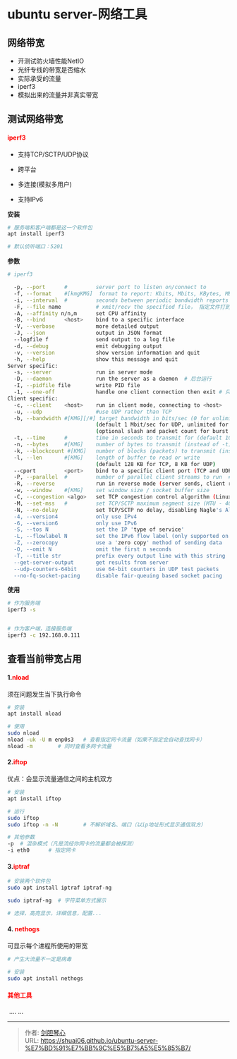 # ubuntu server-网络工具




## 网络带宽

- 开测试防火墙性能NetIO
- 光纤专线的带宽是否缩水
- 实际承受的流量
- iperf3
- 模拟出来的流量并非真实带宽



## 测试网络带宽

#### <font color=red>iperf3</font>

- 支持TCP/SCTP/UDP协议

- 跨平台

- 多连接(模拟多用户)

- 支持IPv6

  

**安装**

```bash
# 服务端和客户端都是这一个软件包
apt install iperf3

# 默认侦听端口：5201
```



**参数**

```bash
# iperf3

  -p, --port      #         server port to listen on/connect to
  -f, --format    #[kmgKMG]  format to report: Kbits, Mbits, KBytes, MBytes
  -i, --interval  #         seconds between periodic bandwidth reports
  -F, --file name           # xmit/recv the specified file， 指定文件打到对方
  -A, --affinity n/n,m      set CPU affinity
  -B, --bind      <host>    bind to a specific interface
  -V, --verbose             more detailed output
  -J, --json                output in JSON format
  --logfile f               send output to a log file
  -d, --debug               emit debugging output
  -v, --version             show version information and quit
  -h, --help                show this message and quit
Server specific:
  -s, --server              run in server mode
  -D, --daemon              run the server as a daemon	# 后台运行
  -I, --pidfile file        write PID file
  -1, --one-off             handle one client connection then exit # 只接收第一个客户端的测试
Client specific:
  -c, --client    <host>    run in client mode, connecting to <host>
  -u, --udp                 #use UDP rather than TCP
  -b, --bandwidth #[KMG][/#] target bandwidth in bits/sec (0 for unlimited)  # 限制流量带宽
                            (default 1 Mbit/sec for UDP, unlimited for TCP)
                            (optional slash and packet count for burst mode)
  -t, --time      #         time in seconds to transmit for (default 10 secs) # 测试时长(默认10s)
  -n, --bytes     #[KMG]    number of bytes to transmit (instead of -t)
  -k, --blockcount #[KMG]   number of blocks (packets) to transmit (instead of -t or -n)
  -l, --len       #[KMG]    length of buffer to read or write
                            (default 128 KB for TCP, 8 KB for UDP)
  --cport         <port>    bind to a specific client port (TCP and UDP, default: ephemeral port)
  -P, --parallel  #         number of parallel client streams to run  # 并发数量
  -R, --reverse             run in reverse mode (server sends, client receives)
  -w, --window    #[KMG]    set window size / socket buffer size
  -C, --congestion <algo>   set TCP congestion control algorithm (Linux and FreeBSD only)
  -M, --set-mss   #         set TCP/SCTP maximum segment size (MTU - 40 bytes)
  -N, --no-delay            set TCP/SCTP no delay, disabling Nagle's Algorithm
  -4, --version4            only use IPv4
  -6, --version6            only use IPv6
  -S, --tos N               set the IP 'type of service'
  -L, --flowlabel N         set the IPv6 flow label (only supported on Linux)
  -Z, --zerocopy            use a 'zero copy' method of sending data
  -O, --omit N              omit the first n seconds
  -T, --title str           prefix every output line with this string
  --get-server-output       get results from server
  --udp-counters-64bit      use 64-bit counters in UDP test packets
  --no-fq-socket-pacing     disable fair-queuing based socket pacing

```



**使用**

```bash
# 作为服务端
iperf3 -s


# 作为客户端，连接服务端
iperf3 -c 192.168.0.111
```





## 查看当前带宽占用

#### 1.<font color=red>nload</font>

须在问题发生当下执行命令


```bash
# 安装
apt install nload

# 使用
sudo nload
nload -uk -U m enp0s3	# 查看指定网卡流量（如果不指定会自动查找网卡）
nload -m		# 同时查看多网卡流量
```



#### 2.<font color=red>iftop </font>

优点：会显示流量通信之间的主机双方

```bash
# 安装
apt install iftop

# 运行
sudo iftop
sudo iftop -n -N		# 不解析域名、端口（以ip地址形式显示通信双方）

# 其他参数
-p	# 混杂模式（凡是流经你网卡的流量都会被探测）
-i eth0		 # 指定网卡
```



#### 3.<font color=red>iptraf </font>


```bash
# 安装两个软件包
sudo apt install iptraf iptraf-ng

sudo iptraf-ng	# 字符菜单方式展示

# 选择，高亮显示，详细信息，配置...
```





#### 4. <font color=red>nethogs</font>

可显示每个进程所使用的带宽

```bash
# 产生大流量不一定是病毒

# 安装
sudo apt install nethogs

```



####  <font color=red>其他工具</font>

​	.... ...





























---

> 作者: [剑胆琴心](http://shuai06.github.io)  
> URL: https://shuai06.github.io/ubuntu-server-%E7%BD%91%E7%BB%9C%E5%B7%A5%E5%85%B7/  

